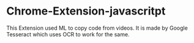 # Chrome-Extension-javascritpt






This Extension used ML to copy code from videos. It is made by Google Tesseract which uses OCR to work for the same.
